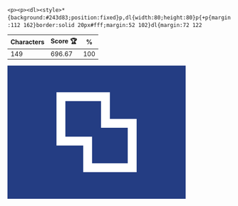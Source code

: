 `<p><p><dl><style>*{background:#243d83;position:fixed}p,dl{width:80;height:80}p{+p{margin:112 162}border:solid 20px#fff;margin:52 102}dl{margin:72 122`

| Characters | Score 🏆 | %   |
| ---------- | -------- | --- |
| 149        | 696.67   | 100 |

![](/2025/Aug2025/03/20250803.png)
